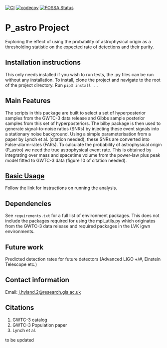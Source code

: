 [![CI](https://github.com/jhyland01/p_astro_project/actions/workflows/main.yaml/badge.svg)](https://github.com/jhyland01/p_astro_project/actions/workflows/main.yaml) 
[![codecov](https://codecov.io/gh/jhyland01/p_astro_project/branch/master/graph/badge.svg?token=L4NSGM7TN6)](https://codecov.io/gh/jhyland01/p_astro_project) 
[![FOSSA Status](https://app.fossa.com/api/projects/git%2Bgithub.com%2Fjhyland01%2Fp_astro_project.svg?type=shield)](https://app.fossa.com/projects/git%2Bgithub.com%2Fjhyland01%2Fp_astro_project?ref=badge_shield)

# P_astro Project

Exploring the effect of using the probability of astrophysical origin as a thresholding statistic on the expected rate of detections and their purity.

## Installation instructions

This only needs installed if you wish to run tests, the .py files can be run without any installation.
To install, clone the project and navigate to the root of the project directory.
Run `pip3 install .` .

## Main Features

The scripts in this package are built to select a set of hyperposterior samples from the GWTC-3 data release and Gibbs sample posterior samples from this set of hyperposteriors.
The bilby package is then used to generate signal-to-noise ratios (SNRs) by injecting these event signals into a stationary noise background.
Using a simple parameterisation from a paper by Lynch et al. (citation needed), these SNRs are converted into False-alarm-rates (FARs).
To calculate the probability of astrophysical origin (P_astro) we need the true astrophysical event rate.
This is obtained by integrating over mass and spacetime volume from the power-law plus peak model fitted to GWTC-3 data (figure 10 of citation needed).

## [Basic Usage](analysis/README.md)

Follow the link for instructions on running the analysis.

## Dependencies

See `requirements.txt` for a full list of environment packages.
This does not include the packages required for using the mpl_utils.py which originates from the GWTC-3 data release and required packages in the LVK igwn environments.

## Future work

Predicted detection rates for future detectors (Advanced LIGO +/#, Einstein Telescope etc.)

## Contact information

Email: j.hyland.2@research.gla.ac.uk

## Citations

1. GWTC-3 catalog
2. GWTC-3 Population paper
3. Lynch et al.

to be updated